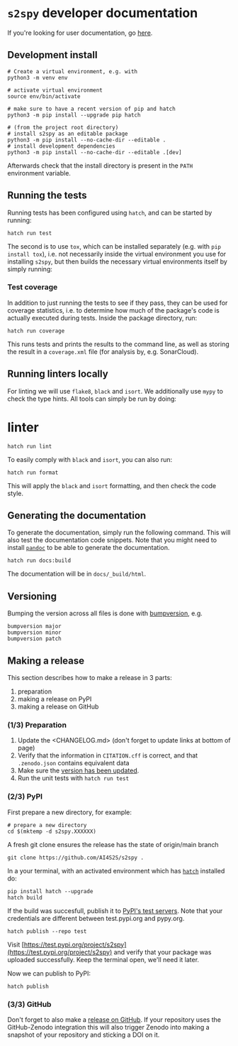 # `s2spy` developer documentation

If you're looking for user documentation, go [here](readme_link.rst).

## Development install

```shell
# Create a virtual environment, e.g. with
python3 -m venv env

# activate virtual environment
source env/bin/activate

# make sure to have a recent version of pip and hatch
python3 -m pip install --upgrade pip hatch

# (from the project root directory)
# install s2spy as an editable package
python3 -m pip install --no-cache-dir --editable .
# install development dependencies
python3 -m pip install --no-cache-dir --editable .[dev]
```

Afterwards check that the install directory is present in the `PATH` environment variable.

## Running the tests

Running tests has been configured using `hatch`, and can be started by running:

```shell
hatch run test
```

The second is to use `tox`, which can be installed separately (e.g. with `pip install tox`), i.e. not necessarily inside the virtual environment you use for installing `s2spy`, but then builds the necessary virtual environments itself by simply running:

### Test coverage

In addition to just running the tests to see if they pass, they can be used for coverage statistics, i.e. to determine how much of the package's code is actually executed during tests.
Inside the package directory, run:

```shell
hatch run coverage
```

This runs tests and prints the results to the command line, as well as storing the result in a `coverage.xml` file (for analysis by, e.g. SonarCloud).

## Running linters locally

For linting we will use `flake8`, `black` and `isort`. We additionally use `mypy` to check the type hints.
All tools can simply be run by doing:

# linter
```shell
hatch run lint
```

To easily comply with `black` and `isort`, you can also run:

```shell
hatch run format
```

This will apply the `black` and `isort` formatting, and then check the code style.


## Generating the documentation
To generate the documentation, simply run the following command. This will also test the documentation code snippets. Note that you might need to install [`pandoc`](https://pandoc.org/) to be able to generate the documentation.

```shell
hatch run docs:build
```

The documentation will be in `docs/_build/html`.

## Versioning

Bumping the version across all files is done with [bumpversion](https://github.com/c4urself/bump2version), e.g.

```shell
bumpversion major
bumpversion minor
bumpversion patch
```

## Making a release

This section describes how to make a release in 3 parts:

1. preparation
1. making a release on PyPI
1. making a release on GitHub

### (1/3) Preparation

1. Update the <CHANGELOG.md> (don't forget to update links at bottom of page)
2. Verify that the information in `CITATION.cff` is correct, and that `.zenodo.json` contains equivalent data
3. Make sure the [version has been updated](#versioning).
4. Run the unit tests with `hatch run test`

### (2/3) PyPI

First prepare a new directory, for example:

```shell
# prepare a new directory
cd $(mktemp -d s2spy.XXXXXX)
```

A fresh git clone ensures the release has the state of origin/main branch

```shell
git clone https://github.com/AI4S2S/s2spy .
```

In a your terminal, with an activated environment which has [`hatch`](https://hatch.pypa.io/latest/) installed do:

```shell
pip install hatch --upgrade
hatch build
```

If the build was succesfull, publish it to [PyPI's test servers](https://test.pypi.org/). Note that your credentials are different between test.pypi.org and pypy.org.
```shell
hatch publish --repo test
```

Visit
[https://test.pypi.org/project/s2spy](https://test.pypi.org/project/s2spy)
and verify that your package was uploaded successfully. Keep the terminal open, we'll need it later.

Now we can publish to PyPI:
```shell
hatch publish
```

### (3/3) GitHub

Don't forget to also make a [release on GitHub](https://github.com/AI4S2S/s2spy/releases/new). If your repository uses the GitHub-Zenodo integration this will also trigger Zenodo into making a snapshot of your repository and sticking a DOI on it.
